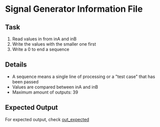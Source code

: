 # Signal Generator Information File

## Task

1. Read values in from inA and inB
2. Write the values with the smaller one first
3. Write a 0 to end a sequence

## Details

- A sequence means a single line of processing or a "test case" that has been passed
- Values are compared between inA and inB
- Maximum amount of outputs: 39

## Expected Output

For expected output, check [out_expected](./out_expected.txt)